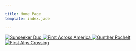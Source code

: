 ```yaml
---

title: Home Page
template: index.jade

---
```

<div id="slides">

<a href="#duo">
  <img alt="Sunseeker Duo" src="/images/sunseekerduoaeroslide.jpg" \> 
</a>

<a href="#heritage">
  <img alt="First Across America" src="/images/acrossamerica.jpg" \> 
</a>

<a href="#heritage">
  <img alt="Gunther Rochelt" src="/images/guntherslide.jpg" \> 
</a>

<a href="#heritage">
  <img alt="First Alps Crossing" src="/images/alpscrossingslide.jpg" \> 
</a>


</div>

